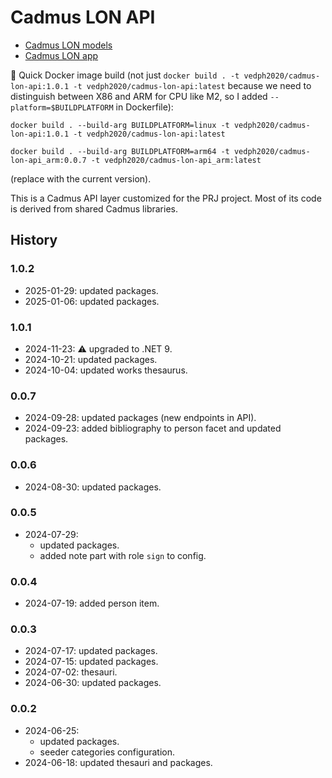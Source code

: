 ﻿# Cadmus LON API

- [Cadmus LON models](https://github.com/vedph/cadmus-lon)
- [Cadmus LON app](https://github.com/vedph/cadmus-lon-app)

🐋 Quick Docker image build (not just `docker build . -t vedph2020/cadmus-lon-api:1.0.1 -t vedph2020/cadmus-lon-api:latest` because we need to distinguish between X86 and ARM for CPU like M2, so I added `--platform=$BUILDPLATFORM` in Dockerfile):

    docker build . --build-arg BUILDPLATFORM=linux -t vedph2020/cadmus-lon-api:1.0.1 -t vedph2020/cadmus-lon-api:latest

    docker build . --build-arg BUILDPLATFORM=arm64 -t vedph2020/cadmus-lon-api_arm:0.0.7 -t vedph2020/cadmus-lon-api_arm:latest

(replace with the current version).

This is a Cadmus API layer customized for the PRJ project. Most of its code is derived from shared Cadmus libraries.

## History

### 1.0.2

- 2025-01-29: updated packages.
- 2025-01-06: updated packages.

### 1.0.1

- 2024-11-23: ⚠️ upgraded to .NET 9.
- 2024-10-21: updated packages.
- 2024-10-04: updated works thesaurus.

### 0.0.7

- 2024-09-28: updated packages (new endpoints in API).
- 2024-09-23: added bibliography to person facet and updated packages.

### 0.0.6

- 2024-08-30: updated packages.

### 0.0.5

- 2024-07-29:
  - updated packages.
  - added note part with role `sign` to config.

### 0.0.4

- 2024-07-19: added person item.

### 0.0.3

- 2024-07-17: updated packages.
- 2024-07-15: updated packages.
- 2024-07-02: thesauri.
- 2024-06-30: updated packages.

### 0.0.2

- 2024-06-25:
  - updated packages.
  - seeder categories configuration.
- 2024-06-18: updated thesauri and packages.
